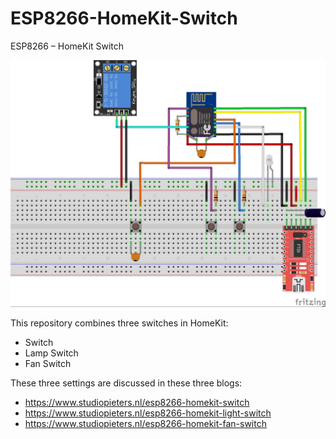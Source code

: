 # ESP8266-HomeKit-Switch
ESP8266 – HomeKit Switch

![Switch](https://raw.githubusercontent.com/AchimPieters/ESP8266-HomeKit-Switch/master/Default%20setup%20new.jpg)

This repository combines three switches in HomeKit:

* Switch
* Lamp Switch
* Fan Switch

These three settings are discussed in these three blogs:

* https://www.studiopieters.nl/esp8266-homekit-switch
* https://www.studiopieters.nl/esp8266-homekit-light-switch
* https://www.studiopieters.nl/esp8266-homekit-fan-switch
